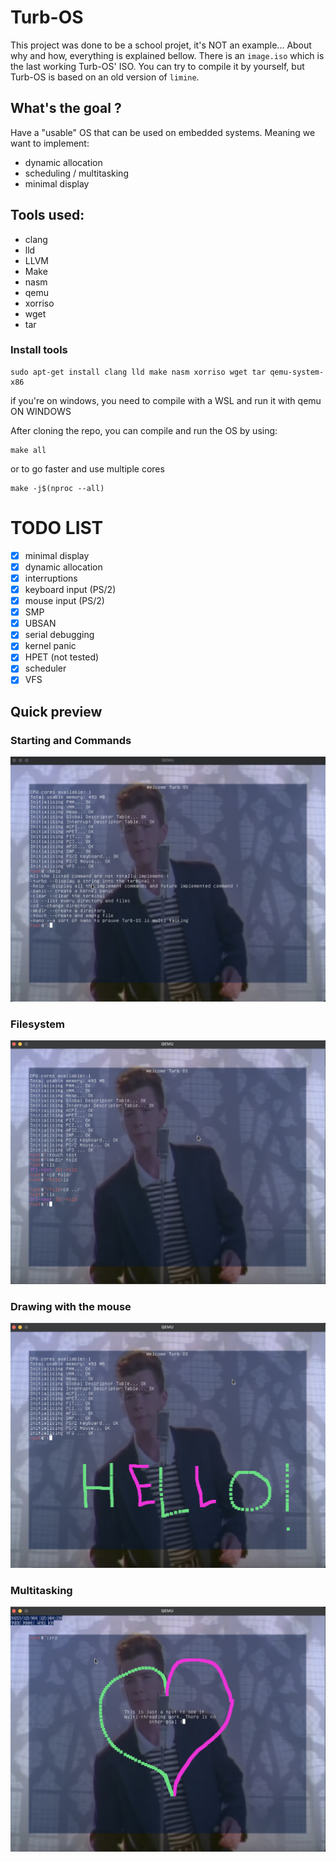 # Turb-OS
This project was done to be a school projet, it's NOT an example... About why and how, everything is explained bellow. 
There is an `image.iso` which is the last working Turb-OS' ISO. 
You can try to compile it by yourself, but Turb-OS is based on an old version of `limine`. 

## What's the goal ?

Have a "usable" OS that can be used on embedded systems. 
Meaning we want to implement:
- dynamic allocation
- scheduling / multitasking
- minimal display

## Tools used:
- clang
- lld
- LLVM
- Make
- nasm
- qemu
- xorriso
- wget
- tar

### Install tools
```
sudo apt-get install clang lld make nasm xorriso wget tar qemu-system-x86
```

if you're on windows, you need to compile with a WSL and run it with qemu ON WINDOWS

After cloning the repo, you can compile and run the OS by using:
```
make all
```
or to go faster and use multiple cores
```
make -j$(nproc --all)
```


# TODO LIST

- [x] minimal display
- [x] dynamic allocation
- [x] interruptions
- [x] keyboard input (PS/2)
- [x] mouse input (PS/2)
- [x] SMP
- [x] UBSAN
- [x] serial debugging
- [x] kernel panic
- [x] HPET (not tested)
- [x] scheduler
- [x] VFS

## Quick preview
### Starting and Commands
![Starting and Commands](screens/introduction.png)
### Filesystem
![Filesystem](screens/filesystem.png)
### Drawing with the mouse
![Drawing with the mouse](screens/drawing.png)
### Multitasking
![Multi-threading](screens/multi.png)
